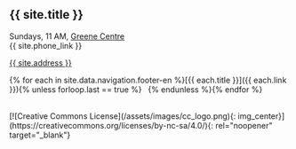 <hr style="height:10px;visibility:hidden;margin:0"/>

## {{ site.title }}

Sundays, 11 AM, [Greene Centre](/directions.html) <br>
{{ site.phone_link }}

[{{ site.address }}](/directions.html)

{% for each in site.data.navigation.footer-en %}[{{ each.title }}]({{ each.link }}){% unless forloop.last == true %} &ensp;{% endunless %}{% endfor %}

<br>
[![Creative Commons License](/assets/images/cc_logo.png){: img_center}](https://creativecommons.org/licenses/by-nc-sa/4.0/){: rel="noopener" target="_blank"}
